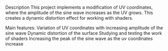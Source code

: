 Description
This project implements a modification of UV coordinates, where the amplitude of the sine wave increases as the UV grows. 
This creates a dynamic distortion effect for working with shaders.

Main features:
Variation of UV coordinates with increasing amplitude of the sine wave
Dynamic distortion of the surface
Studying and testing the work of shaders
Increasing the peak of the sine wave as the uv coordinates increase
